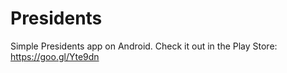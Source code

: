 # Presidents
Simple Presidents app on Android.
Check it out in the Play Store: https://goo.gl/Yte9dn
